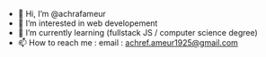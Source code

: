 - 👋 Hi, I’m @achrafameur
- 👀 I’m interested in web developement
- 🌱 I’m currently learning (fullstack JS / computer science degree) 
- 📫 How to reach me :
     email : achref.ameur1925@gmail.com 
 
<!---
achrafameur/achrafameur is a ✨ special ✨ repository because its `README.md` (this file) appears on your GitHub profile.
You can click the Preview link to take a look at your changes.
--->
